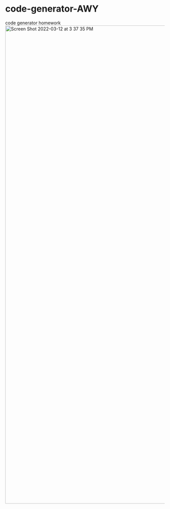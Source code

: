 # code-generator-AWY
code generator homework
<img width="1512" alt="Screen Shot 2022-03-12 at 3 37 35 PM" src="https://user-images.githubusercontent.com/97897877/158037498-91736191-0cc7-445c-aa75-22b3e72f6dc8.png">
